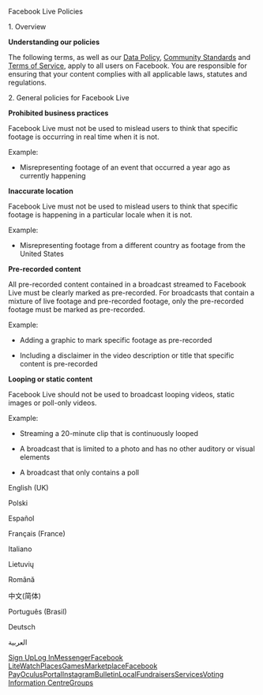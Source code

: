 Facebook Live Policies

1\. Overview

**Understanding our policies**

The following terms, as well as our [Data Policy](https://www.facebook.com/about/privacy/), [Community Standards](https://www.facebook.com/communitystandards/) and [Terms of Service](https://www.facebook.com/legal/terms), apply to all users on Facebook. You are responsible for ensuring that your content complies with all applicable laws, statutes and regulations.

2\. General policies for Facebook Live

**Prohibited business practices**

Facebook Live must not be used to mislead users to think that specific footage is occurring in real time when it is not.

Example:

*   Misrepresenting footage of an event that occurred a year ago as currently happening

**Inaccurate location**

Facebook Live must not be used to mislead users to think that specific footage is happening in a particular locale when it is not.

Example:

*   Misrepresenting footage from a different country as footage from the United States

**Pre-recorded content**

All pre-recorded content contained in a broadcast streamed to Facebook Live must be clearly marked as pre-recorded. For broadcasts that contain a mixture of live footage and pre-recorded footage, only the pre-recorded footage must be marked as pre-recorded.

Example:

*   Adding a graphic to mark specific footage as pre-recorded

*   Including a disclaimer in the video description or title that specific content is pre-recorded

**Looping or static content**

Facebook Live should not be used to broadcast looping videos, static images or poll-only videos.

Example:

*   Streaming a 20-minute clip that is continuously looped

*   A broadcast that is limited to a photo and has no other auditory or visual elements

*   A broadcast that only contains a poll

English (UK)

Polski

Español

Français (France)

Italiano

Lietuvių

Română

中文(简体)

Português (Brasil)

Deutsch

العربية

[Sign Up](https://www.facebook.com/reg/)[Log In](https://www.facebook.com/login/)[Messenger](https://l.facebook.com/l.php?u=https%3A%2F%2Fmessenger.com%2F&h=AT37x_6VX70uDe3m2mu-oyxPUf9dovcAIgRr7s6h6NYtCob4rSa91b8VQqh9Y4XTIbaU4k9D_tA0aophSH6lw9UbTe0d9XvV4uLrdRxEZH2qWURoPDknwinrvI2yyveqjYdXAKR4fYZWhlGzUCDbivyPiV9QLi4YEQem9w)[Facebook Lite](https://www.facebook.com/lite/)[Watch](https://en-gb.facebook.com/watch/)[Places](https://www.facebook.com/places/)[Games](https://www.facebook.com/games/)[Marketplace](https://www.facebook.com/marketplace/)[Facebook Pay](https://pay.facebook.com/)[Oculus](https://l.facebook.com/l.php?u=https%3A%2F%2Fwww.oculus.com%2F&h=AT37x_6VX70uDe3m2mu-oyxPUf9dovcAIgRr7s6h6NYtCob4rSa91b8VQqh9Y4XTIbaU4k9D_tA0aophSH6lw9UbTe0d9XvV4uLrdRxEZH2qWURoPDknwinrvI2yyveqjYdXAKR4fYZWhlGzUCDbivyPiV9QLi4YEQem9w)[Portal](https://portal.facebook.com/)[Instagram](https://l.facebook.com/l.php?u=https%3A%2F%2Fwww.instagram.com%2F&h=AT37x_6VX70uDe3m2mu-oyxPUf9dovcAIgRr7s6h6NYtCob4rSa91b8VQqh9Y4XTIbaU4k9D_tA0aophSH6lw9UbTe0d9XvV4uLrdRxEZH2qWURoPDknwinrvI2yyveqjYdXAKR4fYZWhlGzUCDbivyPiV9QLi4YEQem9w)[Bulletin](https://www.bulletin.com/)[Local](https://www.facebook.com/local/lists/245019872666104/)[Fundraisers](https://www.facebook.com/fundraisers/)[Services](https://www.facebook.com/biz/directory/)[Voting Information Centre](https://www.facebook.com/votinginformationcenter/?entry_point=c2l0ZQ%3D%3D)[Groups](https://www.facebook.com/groups/explore/)